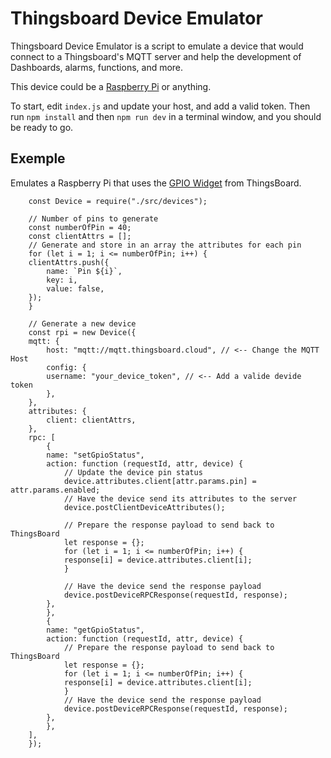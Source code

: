 # Thingsboard Device Emulator

Thingsboard Device Emulator is a script to emulate a device that would connect to a Thingsboard's MQTT server and help the development of Dashboards, alarms, functions, and more.

This device could be a [Raspberry Pi](https://www.raspberrypi.org) or anything.

To start, edit `index.js` and update your host, and add a valid token. Then run `npm install` and then `npm run dev` in a terminal window, and you should be ready to go.

## Exemple

Emulates a Raspberry Pi that uses the [GPIO Widget](https://thingsboard.io/docs/user-guide/ui/widget-library/#gpio-widgets) from ThingsBoard.

```
    const Device = require("./src/devices");

    // Number of pins to generate
    const numberOfPin = 40;
    const clientAttrs = [];
    // Generate and store in an array the attributes for each pin
    for (let i = 1; i <= numberOfPin; i++) {
    clientAttrs.push({
        name: `Pin ${i}`,
        key: i,
        value: false,
    });
    }

    // Generate a new device
    const rpi = new Device({
    mqtt: {
        host: "mqtt://mqtt.thingsboard.cloud", // <-- Change the MQTT Host
        config: {
        username: "your_device_token", // <-- Add a valide devide token
        },
    },
    attributes: {
        client: clientAttrs,
    },
    rpc: [
        {
        name: "setGpioStatus",
        action: function (requestId, attr, device) {
            // Update the device pin status
            device.attributes.client[attr.params.pin] = attr.params.enabled;
            // Have the device send its attributes to the server
            device.postClientDeviceAttributes();

            // Prepare the response payload to send back to ThingsBoard
            let response = {};
            for (let i = 1; i <= numberOfPin; i++) {
            response[i] = device.attributes.client[i];
            }

            // Have the device send the response payload
            device.postDeviceRPCResponse(requestId, response);
        },
        },
        {
        name: "getGpioStatus",
        action: function (requestId, attr, device) {
            // Prepare the response payload to send back to ThingsBoard
            let response = {};
            for (let i = 1; i <= numberOfPin; i++) {
            response[i] = device.attributes.client[i];
            }
            // Have the device send the response payload
            device.postDeviceRPCResponse(requestId, response);
        },
        },
    ],
    });

```
